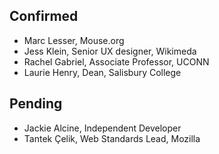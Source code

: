 ## Confirmed
* Marc Lesser, Mouse.org
* Jess Klein, Senior UX designer, Wikimeda
* Rachel Gabriel, Associate Professor, UCONN
* Laurie Henry, Dean, Salisbury College

## Pending
* Jackie Alcine, Independent Developer
* Tantek Çelik, Web Standards Lead, Mozilla


